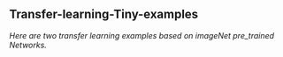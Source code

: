 ## Transfer-learning-Tiny-examples
*Here are two transfer learning examples based on imageNet pre_trained Networks.*
